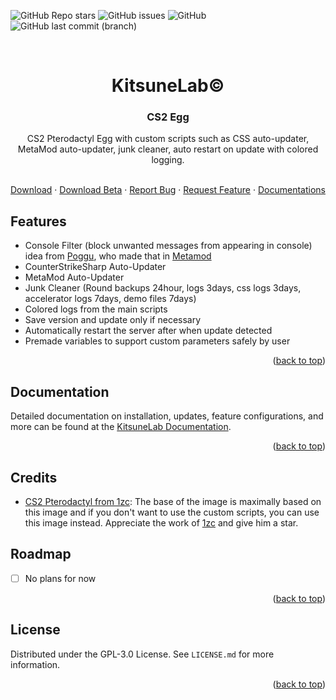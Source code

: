 <a name="readme-top"></a>

![GitHub Repo stars](https://img.shields.io/github/stars/K4ryuu/CS2-Egg?style=for-the-badge)
![GitHub issues](https://img.shields.io/github/issues/K4ryuu/CS2-Egg?style=for-the-badge)
![GitHub](https://img.shields.io/github/license/K4ryuu/CS2-Egg?style=for-the-badge)
![GitHub last commit (branch)](https://img.shields.io/github/last-commit/K4ryuu/CS2-Egg/dev?style=for-the-badge)

<!-- PROJECT LOGO -->
<br />
<div align="center">
  <h1 align="center">KitsuneLab©</h1>
  <h3 align="center">CS2 Egg</h3>
  <a align="center">CS2 Pterodactyl Egg with custom scripts such as CSS auto-updater, MetaMod auto-updater, junk cleaner, auto restart on update with colored logging.</a>

  <p align="center">
    <br />
    <a href="https://github.com/K4ryuu/CS2-Egg/blob/dev/pterodactyl/kitsunelab-cs2-egg.json">Download</a>
    ·
    <a href="https://github.com/K4ryuu/CS2-Egg/blob/beta/pterodactyl/kitsunelab-cs2-egg.json">Download Beta</a>
    ·
    <a href="https://github.com/K4ryuu/CS2-Egg/issues/new?assignees=KitsuneLab-Development&labels=bug&projects=&template=bug_report.md&title=%5BBUG%5D">Report Bug</a>
    ·
    <a href="https://github.com/K4ryuu/CS2-Egg/issues/new?assignees=KitsuneLab-Development&labels=enhancement&projects=&template=feature_request.md&title=%5BREQ%5D">Request Feature</a>
    ·
    <a href="https://docs.kitsune-lab.com/main/cs2-egg">Documentations</a>
  </p>
</div>

## Features

- Console Filter (block unwanted messages from appearing in console) idea from [Poggu](https://github.com/Poggicek), who made that in [Metamod](https://github.com/Source2ZE/CleanerCS2)
- CounterStrikeSharp Auto-Updater
- MetaMod Auto-Updater
- Junk Cleaner (Round backups 24hour, logs 3days, css logs 3days, accelerator logs 7days, demo files 7days)
- Colored logs from the main scripts
- Save version and update only if necessary
- Automatically restart the server after when update detected
- Premade variables to support custom parameters safely by user

<p align="right">(<a href="#readme-top">back to top</a>)</p>

## Documentation

Detailed documentation on installation, updates, feature configurations, and more can be found at the [KitsuneLab Documentation](https://docs.kitsune-lab.com/main/cs2-egg).

<p align="right">(<a href="#readme-top">back to top</a>)</p>

## Credits

- [CS2 Pterodactyl from 1zc](https://github.com/1zc/CS2-Pterodactyl): The base of the image is maximally based on this image and if you don't want to use the custom scripts, you can use this image instead. Appreciate the work of [1zc](https://github.com/1zc) and give him a star.

## Roadmap

- [ ] No plans for now

<p align="right">(<a href="#readme-top">back to top</a>)</p>

<!-- LICENSE -->

## License

Distributed under the GPL-3.0 License. See `LICENSE.md` for more information.

<p align="right">(<a href="#readme-top">back to top</a>)</p>
